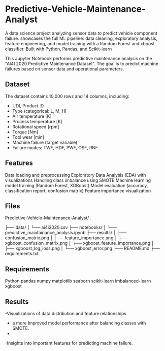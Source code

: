 # Predictive-Vehicle-Maintenance-Analyst
A data science project analyzing sensor data to predict vehicle component failure. showcases the full ML pipeline: data cleaning, exploratory analysis, feature engineering, and model training with a Random Forest and xboost classifier. Built with Python, Pandas, and Scikit-learn


This Jupyter Notebook performs predictive maintenance analysis on the "AI4I 2020 Predictive Maintenance Dataset". The goal is to predict machine failures based on sensor data and operational parameters.

## Dataset
The dataset contains 10,000 rows and 14 columns, including:
- UDI, Product ID
- Type (categorical: L, M, H)
- Air temperature [K]
- Process temperature [K]
- Rotational speed [rpm]
- Torque [Nm]
- Tool wear [min]
- Machine failure (target variable)
- Failure modes: TWF, HDF, PWF, OSF, RNF

## Features
Data loading and preprocessing
Exploratory Data Analysis (EDA) with visualizations
Handling class imbalance using SMOTE
Machine learning model training (Random Forest, XGBoost)
Model evaluation (accuracy, classification report, confusion matrix)
Feature importance visualization


## Files

Predictive-Vehicle-Maintenance-Analyst/
.

├── data/
│   └── ai4i2020.csv
├── notebooks/
│   └── predictive_maintainance_analysis.ipynb
├── results/
│   ├── confusion_matrix.png
│   ├── feature_importance.png
│   ├── xgboost_confusion_matrix.png
│   ├── xgboost_feature_importance.png
│   ├── xgboost_log_loss.png
│   └── xgboost_error.png
├── README.md
├── requirements.txt

    
## Requirements
Python 
pandas
numpy
matplotlib
seaborn
scikit-learn
imbalanced-learn
xgboost



## Results
-Visualizations of data distribution and feature relationships.

- a more Improved model performance after balancing classes with SMOTE.
- 
-Insights into important features for predicting machine failure.



